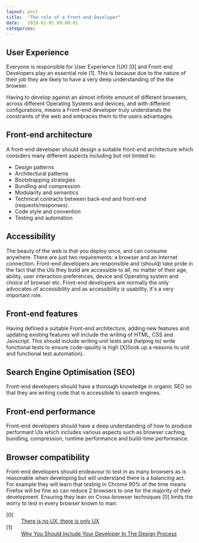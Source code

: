 ```yaml
---
layout: post
title:  "The role of a Front-end Developer"
date:   2018-01-01 09:00:01
categories: 
---
```


## User Experience

Everyone is responsible for User Experience (UX) [0] and Front-end Developers play an essential role [1]. This is because due to the nature of their job they are likely to have a very deep understanding of the the browser.

Having to develop against an almost infinite amount of different browsers, across different Operating Systems and devices, and with different configurations, means a Front-end developer truly understands the constraints of the web and embraces them to the users advantages.

## Front-end architecture

A front-end developer should design a suitable front-end architecture which considers many different aspects including but not limited to:

* Design patterns
* Architectural patterns
* Bootstrapping strategies
* Bundling and compression
* Modularity and semantics
* Technical contracts between back-end and front-end (requests/responses).
* Code style and convention
* Testing and automation

## Accessibility

The beauty of the web is that you deploy once, and can consume anywhere. There are just two requirements: a browser and an Internet connection. Front-end developers are responsible and (should) take pride in the fact that the UIs they build are accessible to all, no matter of their age, ability, user interaction preferences, device and Operating system and choice of browser etc. Front-end developers are normally the only advocates of accessibility and as accessibility *is* usability, it's a very important role.

## Front-end features

Having defined a suitable Front-end architecture, adding new features and updating existing features will include the writing of HTML, CSS and Javscript. This should include writing unit tests and (helping to) write functional tests to ensure code-qaulity is high  [X](look up a reasons to unit and functional test automation).

## Search Engine Optimisation (SEO)

Front-end developers should have a thorough knowledge in organic SEO so that they are writing code that is accessibile to search engines.

## Front-end performance

Front-end developers should have a deep understanding of how to produce performant UIs which includes various aspects such as browser caching, bundling, compression, runtime performance and build-time performance.

## Browser compatibility

Front-end developers should endeavour to test in as many browsers as is reasonable when developing but will understand there is a balancing act. For example they will learn that testing in Chrome 90% of the time means Firefox will be fine so can reduce 2 browsers to one for the majority of their development. Ensuring they lean on Cross-browser techniques [0] limits the worry to test in every browser known to man.

<dl>
	<dt class="citation" id="ref0">[0]</dt>
	<dd><a href="http://www.disambiguity.com/there-is-no-ux/">There is no UX, there is only UX</a></dd>
	<dt class="citation" id="ref1">[1]</dt>
	<dd><a href="http://www.smashingmagazine.com/2014/11/21/why-you-should-include-your-developer-in-the-design-process/">Why You Should Include Your Developer In The Design Process</a></dd>
</dl>